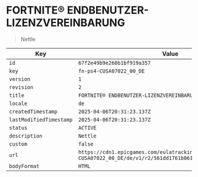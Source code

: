 # FORTNITE® ENDBENUTZER-LIZENZVEREINBARUNG

> Nettle

| Key | Value |
| --- | ----- |
| `id` | `67f2e49b9e260b1bf919a357` |
| `key` | `fn-ps4-CUSA07022_00_DE` |
| `version` | `1` |
| `revision` | `2` |
| `title` | `FORTNITE® ENDBENUTZER-LIZENZVEREINBARUNG` |
| `locale` | `de` |
| `createdTimestamp` | `2025-04-06T20:31:23.137Z` |
| `lastModifiedTimestamp` | `2025-04-06T20:31:23.137Z` |
| `status` | `ACTIVE` |
| `description` | `Nettle` |
| `custom` | `false` |
| `url` | `https://cdn1.epicgames.com/eulatracking-download/fn-ps4-CUSA07022_00_DE/de/v1/r2/561dd1761b06175f972d2e4916f7ec35.pdf` |
| `bodyFormat` | `HTML` |
